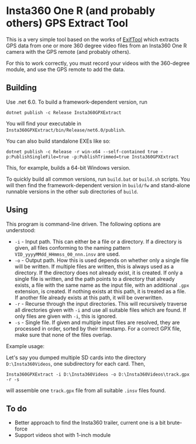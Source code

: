 # Insta360 One R (and probably others) GPS Extract Tool

This is a very simple tool based on the works of [ExifTool](https://exiftool.org/) which extracts GPS data from one or more 360 degree video files from an Insta360 One R camera with the GPS remote (and probably others).

For this to work correctly, you must record your videos with the 360-degree module, and use the GPS remote to add the data.

## Building

Use .net 6.0. To build a framework-dependent version, run

```
dotnet publish -c Release Insta360GPXExtract
```

You will find your executable in `Insta360GPXExtract/bin/Release/net6.0/publish`.

You can also build standalone EXEs like so:

```
dotnet publish -c Release -r win-x64 --self-contained true -p:PublishSingleFile=true -p:PublishTrimmed=true Insta360GPXExtract
```

This, for example, builds a 64-bit Windows version.

To quickly build all common versions, run `build.bat` or `build.sh` scripts. You will then find the framework-dependent version
in `build/fw` and stand-alone runnable versions in the other sub directories of `build`.

## Using

This program is command-line driven. The following options are understood:

 * `-i` - Input path. This can either be a file or a directory. If a directory is given, all files conforming to the naming pattern `VID_yyyyMMdd_HHmmss_00_nnn.insv` are used.
 * `-o` - Output path. How this is used depends on whether only a single file will be written. If multiple files are written, this is always used as a directory.
          If the directory does not already exist, it is created. If only a single file is written, and the path points to a directory that already exists, a file
          with the same name as the input file, with an additional `.gpx` extension, is created. If nothing exists at this path, it is treated as a file.
          If another file already exists at this path, it will be overwritten.
 * `-r` - Recurse through the input directories. This will recursively traverse all directories given with `-i` and use all suitable files which are found.
          If only files are given with `-i`, this is ignored.
 * `-s` - Single file. If given and multiple input files are resolved, they are processed in order, sorted by their timestamp.
          For a correct GPX file, make sure that none of the files overlap.

Example usage:

Let's say you dumped multiple SD cards into the directory `D:\Insta360Videos`, one subdirectory for each card. Then,

```
Insta360GPXExtract -i D:\Insta360Videos -o D:\Insta360Videos\track.gpx -r -s
```

will assemble one `track.gpx` file from all suitable `.insv` files found.

## To do

 * Better approach to find the Insta360 trailer, current one is a bit brute-force
 * Support videos shot with 1-inch module
